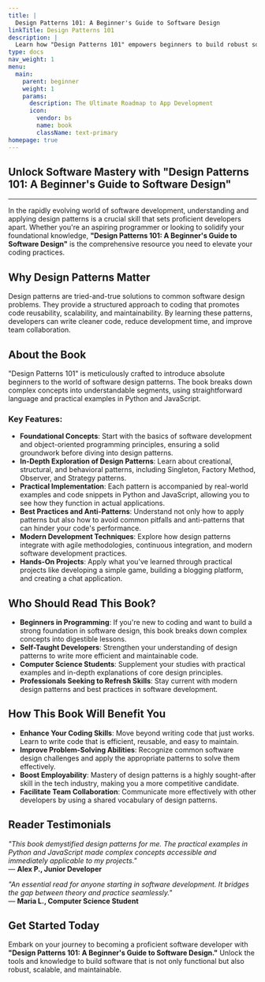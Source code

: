 ```yaml
---
title: |
  Design Patterns 101: A Beginner's Guide to Software Design
linkTitle: Design Patterns 101
description: |
  Learn how "Design Patterns 101" empowers beginners to build robust software using practical design patterns in Python and JavaScript. Elevate your coding skills today.
type: docs
nav_weight: 1
menu:
  main:
    parent: beginner
    weight: 1
    params:
      description: The Ultimate Roadmap to App Development
      icon:
        vendor: bs
        name: book
        className: text-primary
homepage: true
---
```



## Unlock Software Mastery with "Design Patterns 101: A Beginner's Guide to Software Design"


---

In the rapidly evolving world of software development, understanding and applying design patterns is a crucial skill that sets proficient developers apart. Whether you're an aspiring programmer or looking to solidify your foundational knowledge, **"Design Patterns 101: A Beginner's Guide to Software Design"** is the comprehensive resource you need to elevate your coding practices.

## Why Design Patterns Matter

Design patterns are tried-and-true solutions to common software design problems. They provide a structured approach to coding that promotes code reusability, scalability, and maintainability. By learning these patterns, developers can write cleaner code, reduce development time, and improve team collaboration.

## About the Book

"Design Patterns 101" is meticulously crafted to introduce absolute beginners to the world of software design patterns. The book breaks down complex concepts into understandable segments, using straightforward language and practical examples in Python and JavaScript.

### Key Features:

- **Foundational Concepts**: Start with the basics of software development and object-oriented programming principles, ensuring a solid groundwork before diving into design patterns.
- **In-Depth Exploration of Design Patterns**: Learn about creational, structural, and behavioral patterns, including Singleton, Factory Method, Observer, and Strategy patterns.
- **Practical Implementation**: Each pattern is accompanied by real-world examples and code snippets in Python and JavaScript, allowing you to see how they function in actual applications.
- **Best Practices and Anti-Patterns**: Understand not only how to apply patterns but also how to avoid common pitfalls and anti-patterns that can hinder your code's performance.
- **Modern Development Techniques**: Explore how design patterns integrate with agile methodologies, continuous integration, and modern software development practices.
- **Hands-On Projects**: Apply what you've learned through practical projects like developing a simple game, building a blogging platform, and creating a chat application.

## Who Should Read This Book?

- **Beginners in Programming**: If you're new to coding and want to build a strong foundation in software design, this book breaks down complex concepts into digestible lessons.
- **Self-Taught Developers**: Strengthen your understanding of design patterns to write more efficient and maintainable code.
- **Computer Science Students**: Supplement your studies with practical examples and in-depth explanations of core design principles.
- **Professionals Seeking to Refresh Skills**: Stay current with modern design patterns and best practices in software development.

## How This Book Will Benefit You

- **Enhance Your Coding Skills**: Move beyond writing code that just works. Learn to write code that is efficient, reusable, and easy to maintain.
- **Improve Problem-Solving Abilities**: Recognize common software design challenges and apply the appropriate patterns to solve them effectively.
- **Boost Employability**: Mastery of design patterns is a highly sought-after skill in the tech industry, making you a more competitive candidate.
- **Facilitate Team Collaboration**: Communicate more effectively with other developers by using a shared vocabulary of design patterns.

## Reader Testimonials

*"This book demystified design patterns for me. The practical examples in Python and JavaScript made complex concepts accessible and immediately applicable to my projects."*  
— **Alex P., Junior Developer**

*"An essential read for anyone starting in software development. It bridges the gap between theory and practice seamlessly."*  
— **Maria L., Computer Science Student**

## Get Started Today

Embark on your journey to becoming a proficient software developer with **"Design Patterns 101: A Beginner's Guide to Software Design."** Unlock the tools and knowledge to build software that is not only functional but also robust, scalable, and maintainable.

